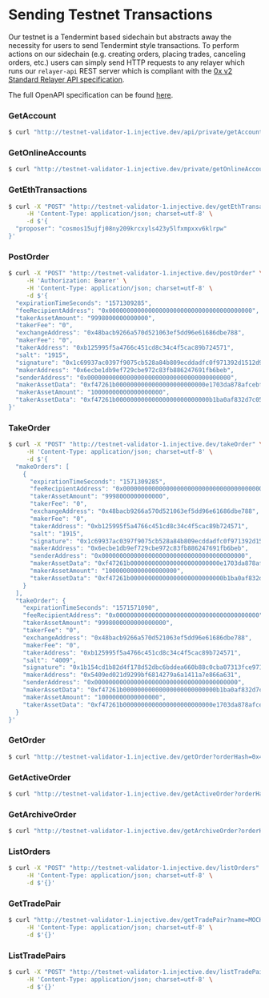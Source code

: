 # Sending Testnet Transactions

Our testnet is a Tendermint based sidechain but abstracts away the necessity for users to send Tendermint style transactions. To perform actions on our sidechain (e.g. creating orders, placing trades, canceling orders, etc.) users can simply send HTTP requests to any relayer which runs our `relayer-api` REST server which is compliant with the [0x v2 Standard Relayer API specification](https://github.com/0xProject/standard-relayer-api/blob/master/http/v2.md). 

The full OpenAPI specification can be found [here](https://injective-tendermint-external-and-internal-api-2.api-docs.io/undefined/api). 

### GetAccount
```bash
$ curl "http://testnet-validator-1.injective.dev/api/private/getAccount?address=cosmos1nsm4jltjmjwfah3xxzfcv4r2za3qtt4mhqp2h9"
```

### GetOnlineAccounts
```bash
$ curl "http://testnet-validator-1.injective.dev/private/getOnlineAccounts?threshold=60"
```
### GetEthTransactions
```bash
$ curl -X "POST" "http://testnet-validator-1.injective.dev/getEthTransactions" \
     -H 'Content-Type: application/json; charset=utf-8' \
     -d $'{
  "proposer": "cosmos15ujfj08ny209krcxyls423y5lfxmpxxv6klrpw"
}'
```

### PostOrder

```bash
$ curl -X "POST" "http://testnet-validator-1.injective.dev/postOrder" \
     -H 'Authorization: Bearer' \
     -H 'Content-Type: application/json; charset=utf-8' \
     -d $'{
  "expirationTimeSeconds": "1571309285",
  "feeRecipientAddress": "0x0000000000000000000000000000000000000000",
  "takerAssetAmount": "9998000000000000",
  "takerFee": "0",
  "exchangeAddress": "0x48bacb9266a570d521063ef5dd96e61686dbe788",
  "makerFee": "0",
  "takerAddress": "0xb125995f5a4766c451cd8c34c4f5cac89b724571",
  "salt": "1915",
  "signature": "0x1c69937ac0397f9075cb528a84b809ecddadfc0f971392d1512d9ea2147d270fb36be17105a8d97fe9833a135fc6ca498315832f604ad772ddc859af3ea6383ce403",
  "makerAddress": "0x6ecbe1db9ef729cbe972c83fb886247691fb6beb",
  "senderAddress": "0x0000000000000000000000000000000000000000",
  "makerAssetData": "0xf47261b0000000000000000000000000e1703da878afcebff5b7624a826902af475b9c03",
  "makerAssetAmount": "10000000000000000000",
  "takerAssetData": "0xf47261b00000000000000000000000000b1ba0af832d7c05fd64161e0db78e85978e8082"
}'
```
### TakeOrder
```bash
$ curl -X "POST" "http://testnet-validator-1.injective.dev/takeOrder" \
     -H 'Content-Type: application/json; charset=utf-8' \
     -d $'{
  "makeOrders": [
    {
      "expirationTimeSeconds": "1571309285",
      "feeRecipientAddress": "0x0000000000000000000000000000000000000000",
      "takerAssetAmount": "9998000000000000",
      "takerFee": "0",
      "exchangeAddress": "0x48bacb9266a570d521063ef5dd96e61686dbe788",
      "makerFee": "0",
      "takerAddress": "0xb125995f5a4766c451cd8c34c4f5cac89b724571",
      "salt": "1915",
      "signature": "0x1c69937ac0397f9075cb528a84b809ecddadfc0f971392d1512d9ea2147d270fb36be17105a8d97fe9833a135fc6ca498315832f604ad772ddc859af3ea6383ce403",
      "makerAddress": "0x6ecbe1db9ef729cbe972c83fb886247691fb6beb",
      "senderAddress": "0x0000000000000000000000000000000000000000",
      "makerAssetData": "0xf47261b0000000000000000000000000e1703da878afcebff5b7624a826902af475b9c03",
      "makerAssetAmount": "10000000000000000000",
      "takerAssetData": "0xf47261b00000000000000000000000000b1ba0af832d7c05fd64161e0db78e85978e8082"
    }
  ],
  "takeOrder": {
    "expirationTimeSeconds": "1571571090",
    "feeRecipientAddress": "0x0000000000000000000000000000000000000000",
    "takerAssetAmount": "9998000000000000000",
    "takerFee": "0",
    "exchangeAddress": "0x48bacb9266a570d521063ef5dd96e61686dbe788",
    "makerFee": "0",
    "takerAddress": "0xb125995f5a4766c451cd8c34c4f5cac89b724571",
    "salt": "4009",
    "signature": "0x1b154cd1b82d4f178d52dbc6bddea660b88c0cba07313fce971bb10ceb3442fc567e85a9c4a5558bd37c40a8498b7d837eb8962757e0a9b398e028aaba08922d7103",
    "makerAddress": "0x5409ed021d9299bf6814279a6a1411a7e866a631",
    "senderAddress": "0x0000000000000000000000000000000000000000",
    "makerAssetData": "0xf47261b00000000000000000000000000b1ba0af832d7c05fd64161e0db78e85978e8082",
    "makerAssetAmount": "10000000000000000",
    "takerAssetData": "0xf47261b0000000000000000000000000e1703da878afcebff5b7624a826902af475b9c03"
  }
}'
```

### GetOrder
```bash
$ curl "http://testnet-validator-1.injective.dev/getOrder?orderHash=0x40c215ad7c180f5c30145b64c4c987b012af66996cb9288e3a6ae621db8fedf2"
```
### GetActiveOrder
```bash
$ curl "http://testnet-validator-1.injective.dev/getActiveOrder?orderHash=0x40c215ad7c180f5c30145b64c4c987b012af66996cb9288e3a6ae621db8fedf2"
```
### GetArchiveOrder
```bash
$ curl "http://testnet-validator-1.injective.dev/getArchiveOrder?orderHash=0x40c215ad7c180f5c30145b64c4c987b012af66996cb9288e3a6ae621db8fedf2"
```
### ListOrders
```bash
$ curl -X "POST" "http://testnet-validator-1.injective.dev/listOrders" \
     -H 'Content-Type: application/json; charset=utf-8' \
     -d $'{}'
```
### GetTradePair
```bash
$ curl "http://testnet-validator-1.injective.dev/getTradePair?name=MOCK%2FWETH" \
     -H 'Content-Type: application/json; charset=utf-8' \
     -d $'{}'
```
### ListTradePairs
```bash
$ curl -X "POST" "http://testnet-validator-1.injective.dev/listTradePairs" \
     -H 'Content-Type: application/json; charset=utf-8' \
     -d $'{}'
```


